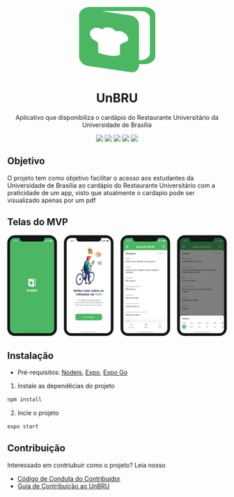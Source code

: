 <p align="center">
    <img src="./assets/logo.svg" height="150" width="175" alt="UnBRU" />
</p>

<h1 align="center">UnBRU</h1>

<p align="center">Aplicativo que disponibiliza o cardápio do Restaurante Universitário da Universidade de Brasília</p>

<div align="center">
    <img src="https://img.shields.io/github/license/LeonardoRibas/unb-ru-app" />
    <img src="https://img.shields.io/static/v1?label=Typescript&message=~4.3.5&color=4179C6&logo=typescript"/>
    <img src="https://img.shields.io/static/v1?label=Expo&message=~42.0.3&color=000020&logo=expo"/>
    <img src="https://img.shields.io/static/v1?label=ESLint&message=^7.23.0&color=4B32C3&logo=eslint"/>
    <img src="https://img.shields.io/static/v1?label=Prettier&message=2.2.3&color=F7B93E&logo=prettier"/>
</div>

## Objetivo

O projeto tem como objetivo facilitar o acesso aos estudantes da Universidade de Brasília ao cardápio do Restaurante Universitário com a praticidade de um app, visto que atualmente o cardapio pode ser visualizado apenas por um pdf

## Telas do MVP

<img src="./assets/demo.svg" />

## Instalação

- Pré-requisitos:
<a href="https://nodejs.org/en/">Nodejs</a>, <a href="https://docs.expo.dev/get-started/installation/">Expo</a>, <a href="https://expo.dev/client">Expo Go</a>

1. Instale as dependêcias do projeto

```bash
npm install
```
2. Incie o projeto

```bash
expo start
```

## Contribuição

Interessado em contriubuir como o projeto? Leia nosso
- [Código de Conduta do Contribuidor](https://github.com/LeonardoRibas/unb-ru-app/blob/develop/CODE_OF_CONDUCT.md)
- [Guia de Contribuição ao UnBRU](https://github.com/LeonardoRibas/unb-ru-app/blob/develop/CONTRIBUTING.md)
